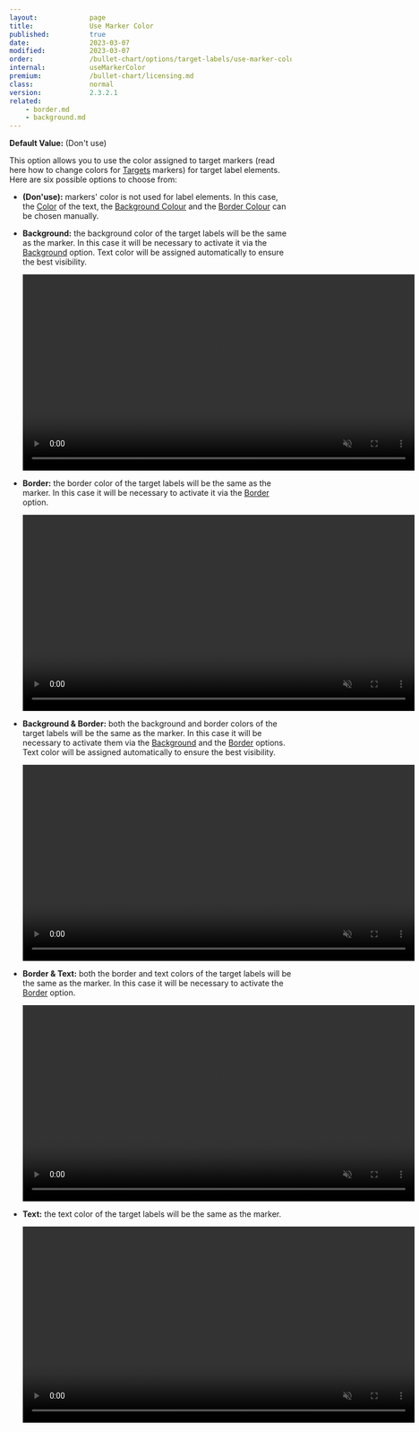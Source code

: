 ```yaml
---
layout:             page
title:              Use Marker Color
published:          true
date:               2023-03-07
modified:   	    2023-03-07
order:              /bullet-chart/options/target-labels/use-marker-color
internal:           useMarkerColor
premium:            /bullet-chart/licensing.md
class:              normal
version:            2.3.2.1
related:
    - border.md
    - background.md
---
```


**Default Value:** (Don't use)

This option allows you to use the color assigned to target markers (read here how to change colors for [Targets](/_docs/bullet-chart/options/targets/color.md) markers) for target label elements.
Here are six possible options to choose from:

- **(Don'use):** markers' color is not used for label elements. In this case, the [Color](color.md) of the text, the [Background Colour](background-colour.md) and the [Border Colour](border-color.md) can be chosen manually.

- **Background:** the background color of the target labels will be the same as the marker. In this case it will be necessary to activate it via the [Background](background.md) option. Text color will be assigned automatically to ensure the best visibility.

    <video src="images/target-labels-use-marker-color-background.mp4" width="700" autoplay loop muted></video>

- **Border:** the border color of the target labels will be the same as the marker. In this case it will be necessary to activate it via the [Border](border.md) option.

    <video src="images/target-labels-use-marker-color-border.mp4" width="700" autoplay loop muted></video>

- **Background & Border:** both the background and border colors of the target labels will be the same as the marker. In this case it will be necessary to activate them via the [Background](background.md) and the [Border](border.md) options. Text color will be assigned automatically to ensure the best visibility.

    <video src="images/target-labels-use-marker-color-background&border.mp4" width="700" autoplay loop muted></video>
    
- **Border & Text:** both the border and text colors of the target labels will be the same as the marker. In this case it will be necessary to activate the [Border](border.md) option.

    <video src="images/target-labels-use-marker-color-border&text.mp4" width="700" autoplay loop muted></video>

- **Text:** the text color of the target labels will be the same as the marker.

    <video src="images/target-labels-use-marker-color-text.mp4" width="700" autoplay loop muted></video>

